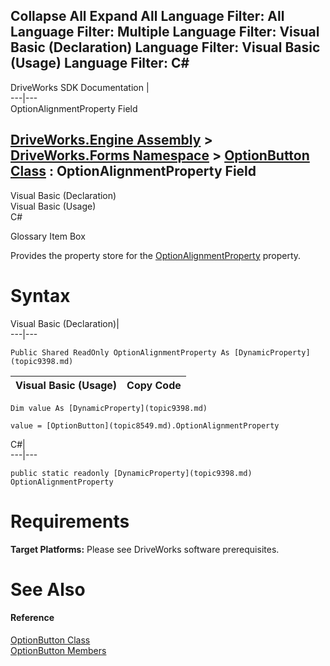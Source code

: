 Collapse All Expand All Language Filter: All  Language Filter: Multiple  Language Filter: Visual Basic (Declaration) Language Filter: Visual Basic (Usage) Language Filter: C#  
---  
DriveWorks SDK Documentation  |   
---|---  
OptionAlignmentProperty Field   
  
[DriveWorks.Engine Assembly](topic2156.md) > [DriveWorks.Forms Namespace](topic7266.md) > [OptionButton Class](topic8549.md) : OptionAlignmentProperty Field  
---  
  
Visual Basic (Declaration)    
Visual Basic (Usage)    
C# 

Glossary Item Box

Provides the property store for the [OptionAlignmentProperty](topic8587.md) property. 

# Syntax

Visual Basic (Declaration)|   
---|---  
      
    
    Public Shared ReadOnly OptionAlignmentProperty As [DynamicProperty](topic9398.md)  
  
Visual Basic (Usage)| Copy Code  
---|---  
      
    
    Dim value As [DynamicProperty](topic9398.md)
     
    value = [OptionButton](topic8549.md).OptionAlignmentProperty  
  
C#|   
---|---  
      
    
    public static readonly [DynamicProperty](topic9398.md) OptionAlignmentProperty  
  
# Requirements

**Target Platforms:** Please see DriveWorks software prerequisites.

# See Also

#### Reference

[OptionButton Class](topic8549.md)   
[OptionButton Members](topic8550.md)


